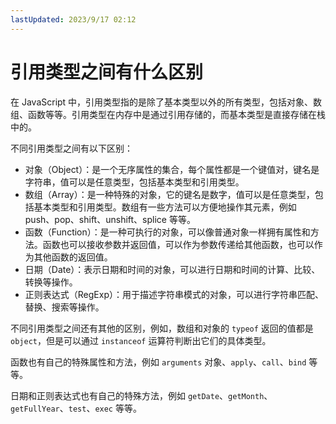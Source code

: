 ```yaml
---
lastUpdated: 2023/9/17 02:12
---
```


# 引用类型之间有什么区别

在 JavaScript 中，引用类型指的是除了基本类型以外的所有类型，包括对象、数组、函数等等。引用类型在内存中是通过引用存储的，而基本类型是直接存储在栈中的。

不同引用类型之间有以下区别：

- 对象（Object）：是一个无序属性的集合，每个属性都是一个键值对，键名是字符串，值可以是任意类型，包括基本类型和引用类型。
- 数组（Array）：是一种特殊的对象，它的键名是数字，值可以是任意类型，包括基本类型和引用类型。数组有一些方法可以方便地操作其元素，例如 push、pop、shift、unshift、splice 等等。
- 函数（Function）：是一种可执行的对象，可以像普通对象一样拥有属性和方法。函数也可以接收参数并返回值，可以作为参数传递给其他函数，也可以作为其他函数的返回值。
- 日期（Date）：表示日期和时间的对象，可以进行日期和时间的计算、比较、转换等操作。
- 正则表达式（RegExp）：用于描述字符串模式的对象，可以进行字符串匹配、替换、搜索等操作。

不同引用类型之间还有其他的区别，例如，数组和对象的 `typeof` 返回的值都是 `object`，但是可以通过 `instanceof` 运算符判断出它们的具体类型。

函数也有自己的特殊属性和方法，例如 `arguments` 对象、`apply`、`call`、`bind` 等等。

日期和正则表达式也有自己的特殊方法，例如 `getDate`、`getMonth`、`getFullYear`、`test`、`exec` 等等。


